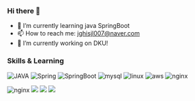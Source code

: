 ### Hi there 👋
- 🌱 I’m currently learning java SpringBoot
- 📫 How to reach me: jghisjl007@naver.com
- 🔭 I’m currently working on DKU!

### Skills & Learning
<p>
  <img alt="JAVA" src="https://img.shields.io/badge/java-007396?style=for-the-badge&logo=java&logoColor=white">
  <img alt="Spring" src="https://img.shields.io/badge/Spring-6DB33F?style=for-the-badge&logo=Spring&logoColor=white">
  <img alt="SpringBoot" src="https://img.shields.io/badge/-SpringBoot-6DB33F?style=for-the-badge&logo=springboot&logoColor=white" />
  <img alt="mysql" src="https://img.shields.io/badge/mysql-4479A1?style=for-the-badge&logo=mysql&logoColor=white">
  <img alt="linux" src="https://img.shields.io/badge/linux-FCC624?style=for-the-badge&logo=linux&logoColor=black">
  <img alt="aws" src="https://img.shields.io/badge/aws-FF9900?style=for-the-badge&logo=amazonAWS&logoColor=white">
  <img alt="nginx" src="https://img.shields.io/badge/nginx-009639?style=for-the-badge&logo=nginx&logoColor=white">
</p>
<p>
  <img alt="nginx" src="https://img.shields.io/badge/Python-3776AB?style=flat-square&logo=python&logoColor=white">
  <img src="https://img.shields.io/badge/HTML-E34F26?style=flat-square&logo=html5&logoColor=white">
  <img src="https://img.shields.io/badge/CSS-1572B6?style=flat-square&logo=css3&logoColor=white">
  <img src="https://img.shields.io/badge/Javascript-F7DF1E?style=flat-square&logo=javascript&logoColor=black">
</p>

<!--
**shinyehwan/shinyehwan** is a ✨ _special_ ✨ repository because its `README.md` (this file) appears on your GitHub profile.

Here are some ideas to get you started:

- 🔭 I’m currently working on ...
- 🌱 I’m currently learning ...
- 👯 I’m looking to collaborate on ...
- 🤔 I’m looking for help with ...
- 💬 Ask me about ...
- 📫 How to reach me: ...
- 😄 Pronouns: ...
- ⚡ Fun fact: ...
-->
